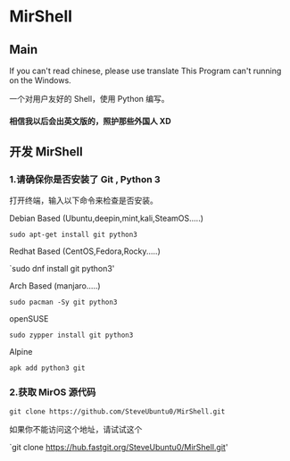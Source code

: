# MirShell

## Main
If you can't read chinese, please use translate
This Program can't running on the Windows.

一个对用户友好的 Shell，使用 Python 编写。
#### <b>相信我以后会出英文版的，照护那些外国人 XD</b>

## 开发 MirShell
### 1.请确保你是否安装了 Git , Python 3

打开终端，输入以下命令来检查是否安装。

Debian Based (Ubuntu,deepin,mint,kali,SteamOS.....)

`sudo apt-get install git python3`

Redhat Based (CentOS,Fedora,Rocky.....)

`sudo dnf install git python3'

Arch Based (manjaro.....)

`sudo pacman -Sy git python3`

openSUSE

`sudo zypper install git python3`

Alpine

`apk add python3 git`

### 2.获取 MirOS 源代码

`git clone https://github.com/SteveUbuntu0/MirShell.git`

如果你不能访问这个地址，请试试这个

`git clone https://hub.fastgit.org/SteveUbuntu0/MirShell.git'
